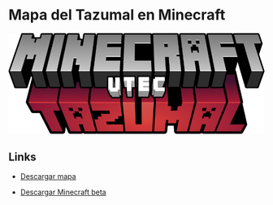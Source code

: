 # Mapa del Tazumal en Minecraft

![Logo](logo.png)


## Links
* [Descargar mapa](https://github.com/Vladr-mir/Tazumal_map/releases)

* [Descargar Minecraft beta](https://aka.ms/downloadmee-desktopBeta)